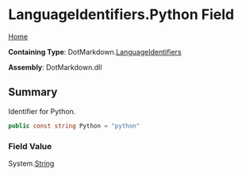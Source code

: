 <a name="_top"></a>

# LanguageIdentifiers\.Python Field

[Home](../../../README.md#_top)

**Containing Type**: DotMarkdown\.[LanguageIdentifiers](../README.md#_top)

**Assembly**: DotMarkdown\.dll

## Summary

Identifier for Python\.

```csharp
public const string Python = "python"
```

### Field Value

System\.[String](https://docs.microsoft.com/en-us/dotnet/api/system.string)

